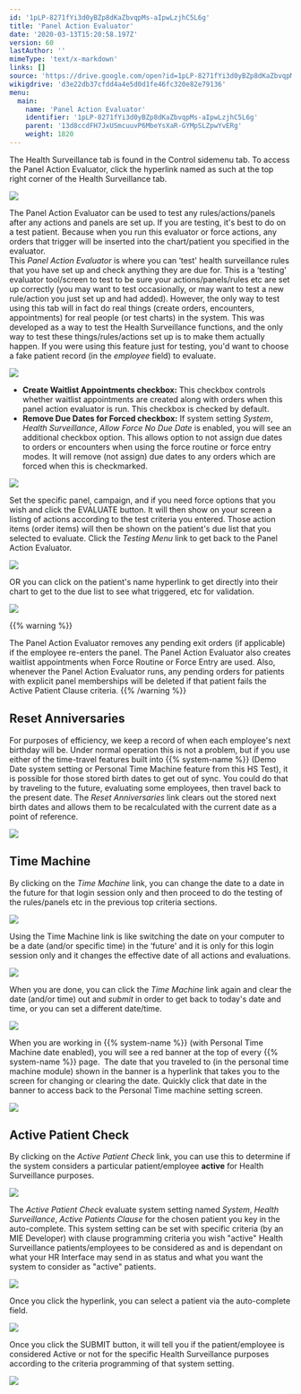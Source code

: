 ```yaml
---
id: '1pLP-8271fYi3d0yBZp8dKaZbvqpMs-aIpwLzjhC5L6g'
title: 'Panel Action Evaluator'
date: '2020-03-13T15:20:58.197Z'
version: 60
lastAuthor: ''
mimeType: 'text/x-markdown'
links: []
source: 'https://drive.google.com/open?id=1pLP-8271fYi3d0yBZp8dKaZbvqpMs-aIpwLzjhC5L6g'
wikigdrive: 'd3e22db37cfdd4a4e5d0d1fe46fc320e82e79136'
menu:
  main:
    name: 'Panel Action Evaluator'
    identifier: '1pLP-8271fYi3d0yBZp8dKaZbvqpMs-aIpwLzjhC5L6g'
    parent: '13d8ccdFH7JxUSmcuuvP6MbeYsXaR-GYMpSLZpwYvERg'
    weight: 1820
---
```

The Health Surveillance tab is found in the Control sidemenu tab. To access the Panel Action Evaluator, click the hyperlink named as such at the top right corner of the Health Surveillance tab.
  
![](../panel-action-evaluator.assets/a89c14d122435040cec883cef1ad4768.png)  

The Panel Action Evaluator can be used to test any rules/actions/panels after any actions and panels are set up. If you are testing, it's best to do on a test patient. Because when you run this evaluator or force actions, any orders that trigger will be inserted into the chart/patient you specified in the evaluator.  
This *Panel Action Evaluator* is where you can ‘test' health surveillance rules that you have set up and check anything they are due for. This is a ‘testing' evaluator tool/screen to test to be sure your actions/panels/rules etc are set up correctly (you may want to test occasionally, or may want to test a new rule/action you just set up and had added). However, the only way to test using this tab will in fact do real things (create orders, encounters, appointments) for real people (or test charts) in the system. This was developed as a way to test the Health Surveillance functions, and the only way to test these things/rules/actions set up is to make them actually happen. If you were using this feature just for testing, you'd want to choose a fake patient record (in the *employee* field) to evaluate.
  
![](../panel-action-evaluator.assets/fdd47802fd456e3810887d2918c611be.png)  

* <strong>Create Waitlist Appointments checkbox:</strong> This checkbox controls whether waitlist appointments are created along with orders when this panel action evaluator is run. This checkbox is checked by default.
* <strong>Remove Due Dates for Forced checkbox:</strong> If system setting <em>System</em>, <em>Health Surveillance</em>, <em>Allow Force No Due Date</em> is enabled, you will see an additional checkbox option. This allows option to not assign due dates to orders or encounters when using the force routine or force entry modes. It will remove (not assign) due dates to any orders which are forced when this is checkmarked.
  
![](../panel-action-evaluator.assets/3df60e2578adafb6dca8df7e8e133f22.png)  

Set the specific panel, campaign, and if you need force options that you wish and click the EVALUATE button. It will then show on your screen a listing of actions according to the test criteria you entered. Those action items (order items) will then be shown on the patient's due list that you selected to evaluate. Click the *Testing Menu* link to get back to the Panel Action Evaluator.
  
![](../panel-action-evaluator.assets/76c52c7d8ae7e29631ee78ce36d5bad5.png)  

OR you can click on the patient's name hyperlink to get directly into their chart to get to the due list to see what triggered, etc for validation.
  
![](../panel-action-evaluator.assets/eb5fa4c138fda69ca4d78ec6a2da96be.png)  

{{% warning %}}

The Panel Action Evaluator removes any pending exit orders (if applicable) if the employee re-enters the panel. The Panel Action Evaluator also creates waitlist appointments when Force Routine or Force Entry are used. Also, whenever the Panel Action Evaluator runs, any pending orders for patients with explicit panel memberships will be deleted if that patient fails the Active Patient Clause criteria.
{{% /warning %}}
  
## Reset Anniversaries  

For purposes of efficiency, we keep a record of when each employee's next birthday will be. Under normal operation this is not a problem, but if you use either of the time-travel features built into {{% system-name %}} (Demo Date system setting or Personal Time Machine feature from this HS Test), it is possible for those stored birth dates to get out of sync. You could do that by traveling to the future, evaluating some employees, then travel back to the present date. The *Reset Anniversaries* link clears out the stored next birth dates and allows them to be recalculated with the current date as a point of reference.
  
![](../panel-action-evaluator.assets/1f59f75dcebb03da9931352433ebda59.png)  

  
## Time Machine  

By clicking on the *Time Machine* link, you can change the date to a date in the future for that login session only and then proceed to do the testing of the rules/panels etc in the previous top criteria sections.
  
![](../panel-action-evaluator.assets/0e100bd1600638f81f530df1587f109b.png)  

Using the Time Machine link is like switching the date on your computer to be a date (and/or specific time) in the ‘future' and it is only for this login session only and it changes the effective date of all actions and evaluations.
  
![](../panel-action-evaluator.assets/e52fdec7cbf61904be8eeb7215f38e2e.png)  

When you are done, you can click the *Time Machine* link again and clear the date (and/or time) out and *submit* in order to get back to today's date and time, or you can set a different date/time.
  
![](../panel-action-evaluator.assets/939112817912fcc61062ddb0e0a4ebec.png)  

When you are working in {{% system-name %}} (with Personal Time Machine date enabled), you will see a red banner at the top of every {{% system-name %}} page.  The date that you traveled to (in the personal time machine module) shown in the banner is a hyperlink that takes you to the screen for changing or clearing the date. Quickly click that date in the banner to access back to the Personal Time machine setting screen.
  
![](../panel-action-evaluator.assets/70fb316c9bdb41cf2f9714b714376eb3.png)  

  
## Active Patient Check  

By clicking on the *Active Patient Check* link, you can use this to determine if the system considers a particular patient/employee **active** for Health Surveillance purposes.
  
![](../panel-action-evaluator.assets/41ad69a71c76e325147b9a9cd9be0dcb.png)  

The *Active Patient Check* evaluate system setting named *System*, *Health Surveillance*, *Active Patients Clause* for the chosen patient you key in the auto-complete. This system setting can be set with specific criteria (by an MIE Developer) with clause programming criteria you wish "active" Health Surveillance patients/employees to be considered as and is dependant on what your HR Interface may send in as status and what you want the system to consider as "active" patients.
  
![](../panel-action-evaluator.assets/2a1d8f96ab464d50ce7b190205264a4e.png)  

Once you click the hyperlink, you can select a patient via the auto-complete field.
  
![](../panel-action-evaluator.assets/7f182911de0e5871b9d70f0ffc601c3d.png)  

Once you click the SUBMIT button, it will tell you if the patient/employee is considered Active or not for the specific Health Surveillance purposes according to the criteria programming of that system setting.
  
![](../panel-action-evaluator.assets/0af9d9de474916a79da2a26b084a2aa0.png)  

